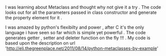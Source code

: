 I was learning about Metaclass and thought why not give it a try . The code looks out for all the parameters passed in class constructor
and generate the property element for it . 

I was amazed by python's flexibilty and power , after C it's the only language i have seen so far which is simple yet powerful . 
The code generates getter , setter and deleter function on the fly !!! . My code is based upon the description on url 'http://eli.thegreenplace.net/2011/08/14/python-metaclasses-by-example'


